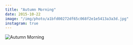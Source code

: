 ```yaml
---
title: "Autumn Morning"
date: 2015-10-22
image: "/img/photo/a1bfd00272df65c068f2e1e5413a3a3d.jpg"
instagram: true
---
```


![Autumn Morning](/img/photo/a1bfd00272df65c068f2e1e5413a3a3d.jpg)
